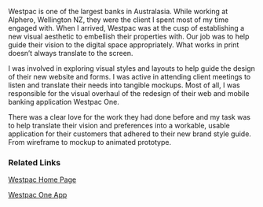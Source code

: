 Westpac is one of the largest banks in Australasia. While working at Alphero, Wellington NZ, they were the client I spent most of my time engaged with. When I arrived, Westpac was at the cusp of establishing a new visual aesthetic to embellish their properties with. Our job was to help guide their vision to the digital space appropriately. What works in print doesn’t always translate to the screen.

I was involved in exploring visual styles and layouts to help guide the design of their new website and forms. I was active in attending client meetings to listen and translate their needs into tangible mockups. Most of all, I was responsible for the visual overhaul of the redesign of their web and mobile banking application Westpac One.

There was a clear love for the work they had done before and my task was to help translate their vision and preferences into a workable, usable application for their customers that adhered to their new brand style guide. From wireframe to mockup to animated prototype.

### Related Links

[Westpac Home Page](https://www.westpac.co.nz/)

[Westpac One App](https://itunes.apple.com/nz/app/westpac-one-mobile-banking/id510251434?mt=8)
